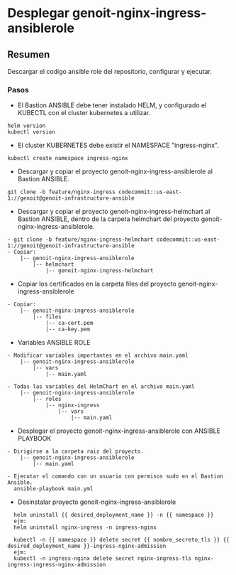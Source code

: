 # Desplegar genoit-nginx-ingress-ansiblerole


## Resumen

Descargar el codigo ansible role del repositorio, configurar y ejecutar.

### Pasos


- El Bastion ANSIBLE debe tener instalado HELM, y configurado el KUBECTL con el cluster kubernetes a utilizar.

```raw
helm version
kubectl version
```

- El cluster KUBERNETES debe existir el NAMESPACE "ingress-nginx".

```raw
kubectl create namespace ingress-nginx
```
- Descargar y copiar el proyecto genoit-nginx-ingress-ansiblerole al Bastion ANSIBLE.

```raw
git clone -b feature/nginx-ingress codecommit::us-east-1://genoit@genoit-infrastructure-ansible
```
- Descargar y copiar el proyecto genoit-nginx-ingress-helmchart al Bastion ANSIBLE, dentro de la carpeta helmchart del proyecto genoit-nginx-ingress-ansiblerole.

```raw
- git clone -b feature/nginx-ingress-helmchart codecommit::us-east-1://genoit@genoit-infrastructure-ansible
- Copiar:
    |-- genoit-nginx-ingress-ansiblerole
        |-- helmchart
            |-- genoit-nginx-ingress-helmchart
```
- Copiar los certificados en la carpeta files del proyecto genoit-nginx-ingress-ansiblerole

```raw
- Copiar:
    |-- genoit-nginx-ingress-ansiblerole
        |-- files
            |-- ca-cert.pem
            |-- ca-key.pem            
```

- Variables ANSIBLE ROLE 

```raw
- Modificar variables importantes en el archivo main.yaml
    |-- genoit-nginx-ingress-ansiblerole
        |-- vars
            |-- main.yaml
        
- Todas las variables del HelmChart en el archivo main.yaml
    |-- genoit-nginx-ingress-ansiblerole
        |-- roles
            |-- nginx-ingress
                |-- vars
                    |-- main.yaml
```
- Desplegar el proyecto genoit-nginx-ingress-ansiblerole con ANSIBLE PLAYBOOK

```raw
- Dirigirse a la carpeta raiz del proyecto.
    |-- genoit-nginx-ingress-ansiblerole
        |-- main.yaml
        
- Ejecutar el comando con un usuario con permisos sudo en el Bastion Ansible.
  ansible-playbook main.yml
```
- Desinstalar proyecto genoit-nginx-ingress-ansiblerole

```raw       
  helm uninstall {{ desired_deployment_name }} -n {{ namespace }}
  ejm:
  helm uninstall nginx-ingress -n ingress-nginx

  kubectl -n {{ namespace }} delete secret {{ nombre_secreto_tls }} {{ desired_deployment_name }}-ingress-nginx-admission
  ejm:
  kubectl -n ingress-nginx delete secret nginx-ingress-tls nginx-ingress-ingress-nginx-admission  
```